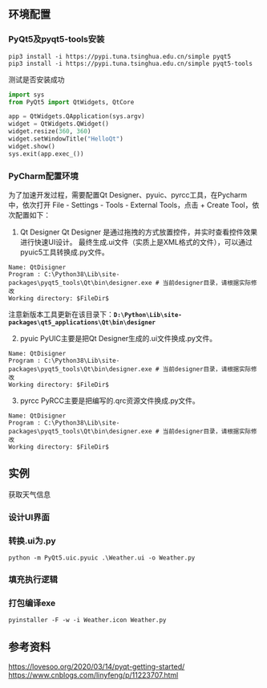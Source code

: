 ## 环境配置
### PyQt5及pyqt5-tools安装
```shell
pip3 install -i https://pypi.tuna.tsinghua.edu.cn/simple pyqt5
pip3 install -i https://pypi.tuna.tsinghua.edu.cn/simple pyqt5-tools
```

测试是否安装成功
```python
import sys
from PyQt5 import QtWidgets, QtCore

app = QtWidgets.QApplication(sys.argv)
widget = QtWidgets.QWidget()
widget.resize(360, 360)
widget.setWindowTitle("HelloQt")
widget.show()
sys.exit(app.exec_())
```

### PyCharm配置环境
为了加速开发过程，需要配置Qt Designer、pyuic、pyrcc工具，在Pycharm中，依次打开 File - Settings - Tools - External Tools，点击 + Create Tool，依次配置如下：
1. Qt Designer
Qt Designer 是通过拖拽的方式放置控件，并实时查看控件效果进行快速UI设计。 最终生成.ui文件（实质上是XML格式的文件），可以通过pyuic5工具转换成.py文件。
```text
Name: QtDisigner
Program : C:\Python38\Lib\site-packages\pyqt5_tools\Qt\bin\designer.exe # 当前designer目录，请根据实际修改
Working directory: $FileDir$
```
注意新版本工具更新在该目录下：**`D:\Python\Lib\site-packages\qt5_applications\Qt\bin\designer`**

2. pyuic
PyUIC主要是把Qt Designer生成的.ui文件换成.py文件。
```text
Name: QtDisigner
Program : C:\Python38\Lib\site-packages\pyqt5_tools\Qt\bin\designer.exe # 当前designer目录，请根据实际修改
Working directory: $FileDir$
```

3. pyrcc
PyRCC主要是把编写的.qrc资源文件换成.py文件。
```text
Name: QtDisigner
Program : C:\Python38\Lib\site-packages\pyqt5_tools\Qt\bin\designer.exe # 当前designer目录，请根据实际修改
Working directory: $FileDir$
```

## 实例
获取天气信息
### 设计UI界面

### 转换.ui为.py
`python -m PyQt5.uic.pyuic .\Weather.ui -o Weather.py`

### 填充执行逻辑

### 打包编译exe
`pyinstaller -F -w -i Weather.icon Weather.py`

## 参考资料
https://lovesoo.org/2020/03/14/pyqt-getting-started/
https://www.cnblogs.com/linyfeng/p/11223707.html